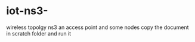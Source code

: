 # iot-ns3-
wireless topolgy ns3 
an access point and some nodes 
copy the  document in scratch folder and run it 
